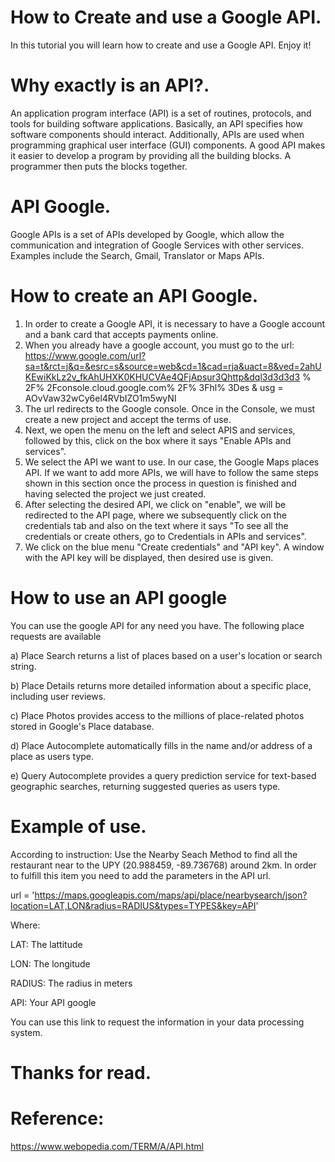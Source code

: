 # How to Create and use a Google API.
In this tutorial you will learn how to create and use a Google API. Enjoy it!

# Why exactly is an API?.
An application program interface (API) is a set of routines, protocols, and tools for building software applications. Basically, an API specifies how software components should interact. Additionally, APIs are used when programming graphical user interface (GUI) components. A good API makes it easier to develop a program by providing all the building blocks. A programmer then puts the blocks together.

# API Google.
Google APIs is a set of APIs developed by Google, which allow the communication and integration of Google Services with other services. Examples include the Search, Gmail, Translator or Maps APIs.

# How to create an API Google.

1. In order to create a Google API, it is necessary to have a Google account and a bank card that accepts payments online.
2. When you already have a google account, you must go to the url: https://www.google.com/url?sa=t&rct=j&q=&esrc=s&source=web&cd=1&cad=rja&uact=8&ved=2ahUKEwiKkLz2v_fkAhUHXK0KHUCVAe4QFjApsur3Qhttp&dql3d3d3d3 % 2F% 2Fconsole.cloud.google.com% 2F% 3Fhl% 3Des & usg = AOvVaw32wCy6el4RVbIZO1m5wyNI
3. The url redirects to the Google console. Once in the Console, we must create a new project and accept the terms of use.
4. Next, we open the menu on the left and select APIS and services, followed by this, click on the box where it says "Enable APIs and services".
5. We select the API we want to use. In our case, the Google Maps places API. If we want to add more APIs, we will have to follow the same steps shown in this section once the process in question is finished and having selected the project we just created.
6. After selecting the desired API, we click on "enable", we will be redirected to the API page, where we subsequently click on the credentials tab and also on the text where it says "To see all the credentials or create others, go to Credentials in APIs and services".
7. We click on the blue menu "Create credentials" and "API key". A window with the API key will be displayed, then desired use is given.

# How to use an API google

You can use the google API for any need you have.
The following place requests are available

  a) Place Search returns a list of places based on a user's location or search string.

  b) Place Details returns more detailed information about a specific place, including user reviews.

  c) Place Photos provides access to the millions of place-related photos stored in Google's Place database.

  d) Place Autocomplete automatically fills in the name and/or address of a place as users type.

  e) Query Autocomplete provides a query prediction service for text-based geographic searches, returning suggested queries as       users type.


# Example of use.

According to instruction: Use the Nearby Seach Method to find all the restaurant near to the UPY (20.988459, -89.736768) around 2km. In order to fulfill this item you need to add the parameters in the API url.

url = 'https://maps.googleapis.com/maps/api/place/nearbysearch/json?location=LAT,LON&radius=RADIUS&types=TYPES&key=API'

Where:

  LAT: The lattitude

  LON: The longitude

  RADIUS: The radius in meters

  API: Your API google

  
You can use this link to request the information in your data processing system.

# Thanks for read.
# Reference:
https://www.webopedia.com/TERM/A/API.html
